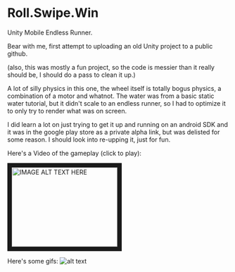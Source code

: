 # Roll.Swipe.Win
Unity Mobile Endless Runner.

Bear with me, first attempt to uploading an old Unity project to a public github.

(also, this was mostly a fun project, so the code is messier than it really should be, I should do a pass to clean it up.)

A lot of silly physics in this one, the wheel itself is totally bogus physics, a combination of a motor and whatnot.  The water was from a basic static water tutorial, but it didn't scale to an endless runner, so I had to optimize it to only try to render what was on screen.

I did learn a lot on just trying to get it up and running on an android SDK and it was in the google play store as a private alpha link, but was delisted for some reason.  I should look into re-upping it, just for fun.


Here's a Video of the gameplay (click to play):


<a href="http://www.youtube.com/watch?feature=player_embedded&v=EFnwbIVEqeM
" target="_blank"><img src="http://img.youtube.com/vi/EFnwbIVEqeM/0.jpg" 
alt="IMAGE ALT TEXT HERE" width="240" height="180" border="10" /></a>

Here's some gifs:
![alt text](https://www.gamedev.net/uploads/blogs/monthly_09_2016/blogentry-216013-0-63329800-1474314185.gif "Logo Title Text 1")


